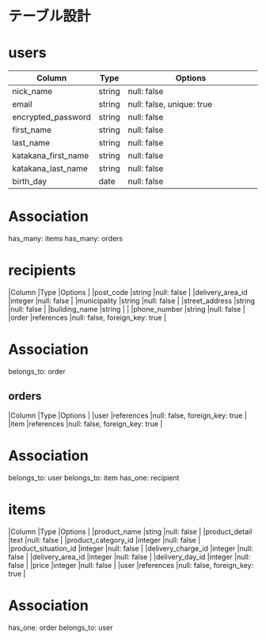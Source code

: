 # テーブル設計

# users
|Column                     |Type                   |Options                                     |
|---------------------------|-----------------------|--------------------------------------------|
|nick_name                  |string                 |null: false                                 |
|email                      |string                 |null: false,  unique: true　　　　　　　     |
|encrypted_password         |string                 |null: false　　　　　　　                   |
|first_name                 |string                 |null: false                                |
|last_name                  |string                 |null: false                                |
|katakana_first_name        |string                 |null: false                                |
|katakana_last_name         |string                 |null: false                                |
|birth_day                  |date                   |null: false                                |
# Association
has_many: items
has_many: orders


# recipients
|Column                     |Type                   |Options                                     |
|post_code                  |string                 |null: false                                 |
|delivery_area_id           |integer                |null: false                                 |
|municipality               |string                 |null: false                                 |
|street_address             |string                 |null: false                                 |
|building_name              |string                 |                                            |
|phone_number               |string                 |null: false                                 |
|order                      |references             |null: false, foreign_key: true              |
# Association
belongs_to: order


## orders
|Column                     |Type                   |Options                                     |
|user                       |references             |null: false, foreign_key: true              |
|item                       |references             |null: false, foreign_key: true              |
# Association
belongs_to: user
belongs_to: item
has_one: recipient


# items
|Column                     |Type                   |Options                                     |
|product_name               |sting                  |null: false                                 |
|product_detail             |text                   |null: false                                 |
|product_category_id        |integer                |null: false                                 |
|product_situation_id       |integer                |null: false                                 |
|delivery_charge_id         |integer                |null: false                                 |
|delivery_area_id           |integer                |null: false                                 |
|delivery_day_id            |integer                |null: false                                 |
|price                      |integer                |null: false                                 |
|user                       |references             |null: false, foreign_key: true              |
# Association
has_one: order
belongs_to: user
